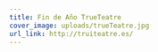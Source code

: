 ```yaml
---
title: Fin de Año TrueTeatre
cover_image: uploads/trueTeatre.jpg
url_link: http://truiteatre.es/
---
```

